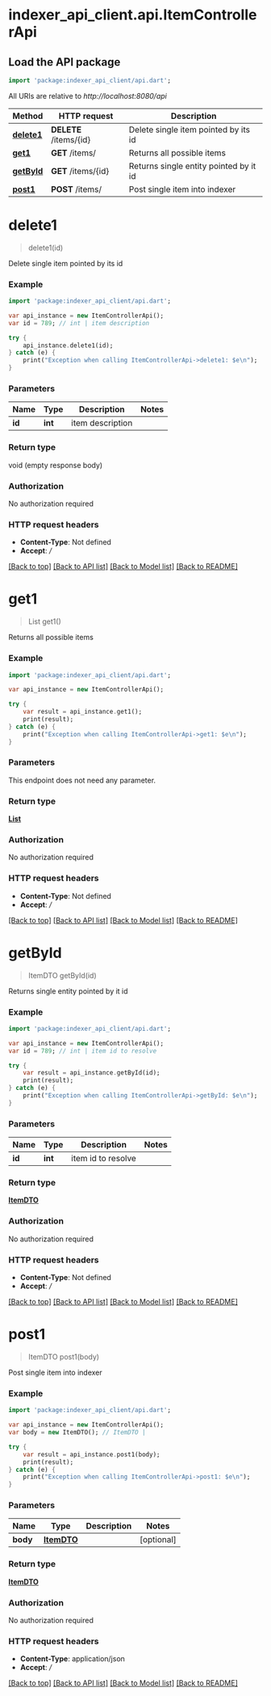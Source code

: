 # indexer_api_client.api.ItemControllerApi

## Load the API package
```dart
import 'package:indexer_api_client/api.dart';
```

All URIs are relative to *http://localhost:8080/api*

Method | HTTP request | Description
------------- | ------------- | -------------
[**delete1**](ItemControllerApi.md#delete1) | **DELETE** /items/{id} | Delete single item pointed by its id
[**get1**](ItemControllerApi.md#get1) | **GET** /items/ | Returns all possible items
[**getById**](ItemControllerApi.md#getById) | **GET** /items/{id} | Returns single entity pointed by it id
[**post1**](ItemControllerApi.md#post1) | **POST** /items/ | Post single item into indexer

# **delete1**
> delete1(id)

Delete single item pointed by its id

### Example
```dart
import 'package:indexer_api_client/api.dart';

var api_instance = new ItemControllerApi();
var id = 789; // int | item description

try {
    api_instance.delete1(id);
} catch (e) {
    print("Exception when calling ItemControllerApi->delete1: $e\n");
}
```

### Parameters

Name | Type | Description  | Notes
------------- | ------------- | ------------- | -------------
 **id** | **int**| item description | 

### Return type

void (empty response body)

### Authorization

No authorization required

### HTTP request headers

 - **Content-Type**: Not defined
 - **Accept**: */*

[[Back to top]](#) [[Back to API list]](../README.md#documentation-for-api-endpoints) [[Back to Model list]](../README.md#documentation-for-models) [[Back to README]](../README.md)

# **get1**
> List<ItemDTO> get1()

Returns all possible items

### Example
```dart
import 'package:indexer_api_client/api.dart';

var api_instance = new ItemControllerApi();

try {
    var result = api_instance.get1();
    print(result);
} catch (e) {
    print("Exception when calling ItemControllerApi->get1: $e\n");
}
```

### Parameters
This endpoint does not need any parameter.

### Return type

[**List<ItemDTO>**](ItemDTO.md)

### Authorization

No authorization required

### HTTP request headers

 - **Content-Type**: Not defined
 - **Accept**: */*

[[Back to top]](#) [[Back to API list]](../README.md#documentation-for-api-endpoints) [[Back to Model list]](../README.md#documentation-for-models) [[Back to README]](../README.md)

# **getById**
> ItemDTO getById(id)

Returns single entity pointed by it id

### Example
```dart
import 'package:indexer_api_client/api.dart';

var api_instance = new ItemControllerApi();
var id = 789; // int | item id to resolve

try {
    var result = api_instance.getById(id);
    print(result);
} catch (e) {
    print("Exception when calling ItemControllerApi->getById: $e\n");
}
```

### Parameters

Name | Type | Description  | Notes
------------- | ------------- | ------------- | -------------
 **id** | **int**| item id to resolve | 

### Return type

[**ItemDTO**](ItemDTO.md)

### Authorization

No authorization required

### HTTP request headers

 - **Content-Type**: Not defined
 - **Accept**: */*

[[Back to top]](#) [[Back to API list]](../README.md#documentation-for-api-endpoints) [[Back to Model list]](../README.md#documentation-for-models) [[Back to README]](../README.md)

# **post1**
> ItemDTO post1(body)

Post single item into indexer

### Example
```dart
import 'package:indexer_api_client/api.dart';

var api_instance = new ItemControllerApi();
var body = new ItemDTO(); // ItemDTO | 

try {
    var result = api_instance.post1(body);
    print(result);
} catch (e) {
    print("Exception when calling ItemControllerApi->post1: $e\n");
}
```

### Parameters

Name | Type | Description  | Notes
------------- | ------------- | ------------- | -------------
 **body** | [**ItemDTO**](ItemDTO.md)|  | [optional] 

### Return type

[**ItemDTO**](ItemDTO.md)

### Authorization

No authorization required

### HTTP request headers

 - **Content-Type**: application/json
 - **Accept**: */*

[[Back to top]](#) [[Back to API list]](../README.md#documentation-for-api-endpoints) [[Back to Model list]](../README.md#documentation-for-models) [[Back to README]](../README.md)

